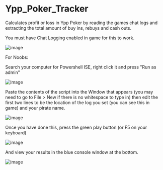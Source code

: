 # Ypp_Poker_Tracker
Calculates profit or loss in Ypp Poker by reading the games chat logs and extracting the total amount of buy ins, rebuys and cash outs.

You must have Chat Logging enabled in game for this to work. 

![image](https://user-images.githubusercontent.com/45239114/150341789-f9fda4c6-ae02-4e9d-90e2-184d15849397.png)

For Noobs: 

Search your computer for Powershell ISE, right click it and press "Run as admin"

![image](https://user-images.githubusercontent.com/45239114/150429734-80a3d015-2de9-407e-8551-28ef7d72c6fd.png)

Paste the contents of the script into the Window that appears (you may need to go to File > New if there is no whitespace to type in) then edit the first two lines to be the location of the log you set (you can see this in game) and your pirate name.

![image](https://user-images.githubusercontent.com/45239114/150429868-cb93a0cb-83e1-4cce-89fd-e626706bce7c.png)

Once you have done this, press the green play button (or F5 on your keyboard)

![image](https://user-images.githubusercontent.com/45239114/150429961-cb937903-ea4b-4b46-9c3a-fe0561d088db.png)

And view your results in the blue console window at the bottom.

![image](https://user-images.githubusercontent.com/45239114/150429397-ca35007e-c353-4455-b807-fd420dfeafb8.png)
